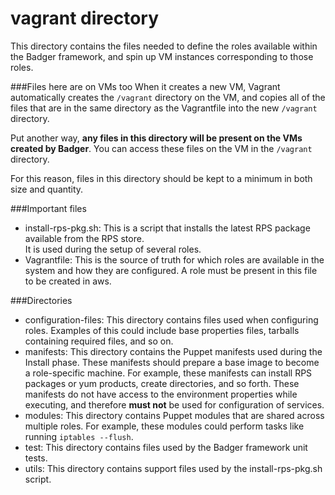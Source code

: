 vagrant directory
=================
This directory contains the files needed to define the roles available within the Badger framework, and
spin up VM instances corresponding to those roles.

###Files here are on VMs too
When it creates a new VM, Vagrant automatically creates the `/vagrant` directory on the VM, and copies all
of the files that are in the same directory as the Vagrantfile into the new `/vagrant` directory.

Put another way, **any files in this directory will be present on the VMs created by Badger**.  You can
access these files on the VM in the `/vagrant` directory.

For this reason, files in this directory should be kept to a minimum in both size and quantity.

###Important files
 - install-rps-pkg.sh:  This is a script that installs the latest RPS package available from the RPS store.  
It is used during the setup of several roles.
 - Vagrantfile:  This is the source of truth for which roles are available in the system and how they are
configured.  A role must be present in this file to be created in aws.

###Directories
 - configuration-files:  This directory contains files used when configuring roles.  Examples of this could include base
properties files, tarballs containing required files, and so on.
 - manifests:  This directory contains the Puppet manifests used during the Install phase.  These manifests 
should prepare a base image to become a role-specific machine.  For example, these manifests can install RPS
packages or yum products, create directories, and so forth.  These manifests do not have access to the
environment properties while executing, and therefore **must not** be used for configuration of services.
 - modules:  This directory contains Puppet modules that are shared across multiple roles.  For example,
these modules could perform tasks like running `iptables --flush`.
 - test:  This directory contains files used by the Badger framework unit tests.
 - utils:  This directory contains support files used by the install-rps-pkg.sh script.

